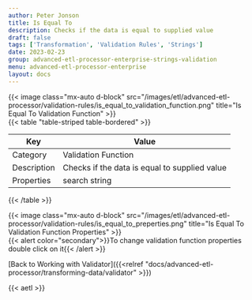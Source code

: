 ```yaml
---
author: Peter Jonson
title: Is Equal To
description: Checks if the data is equal to supplied value
draft: false
tags: ['Transformation', 'Validation Rules', 'Strings']
date: 2023-02-23
group: advanced-etl-processor-enterprise-strings-validation
menu: advanced-etl-processor-enterprise
layout: docs
---
```


{{< image class="mx-auto d-block"  src="/images/etl/advanced-etl-processor/validation-rules/is_equal_to_validation_function.png" title="Is Equal To Validation Function" >}}
\
{{< table "table-striped table-bordered" >}}

| Key         | Value                                         |
| ----------- | --------------------------------------------- |
| Category    | Validation Function                           |
| Description | Checks if the data is equal to supplied value |
| Properties  | search string                                 |

{{< /table >}}

{{< image class="mx-auto d-block"  src="/images/etl/advanced-etl-processor/validation-rules/is_equal_to_preperties.png" title="Is Equal To Validation Function Properties" >}}
\
{{< alert color="secondary">}}To change validation function properties double click on it{{< /alert >}}

[Back to Working with Validator]({{<relref "docs/advanced-etl-processor/transforming-data/validator" >}})

{{< aetl >}}

